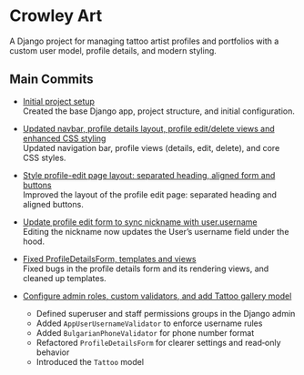 # Crowley Art

A Django project for managing tattoo artist profiles and portfolios with a custom user model, profile details, and modern styling.

## Main Commits

- [Initial project setup](https://github.com/Petko-Simov/CrowleyArt/commit/8db46722e858c32577b7ac5b1e12077596da8a37)  
  Created the base Django app, project structure, and initial configuration.

- [Updated navbar, profile details layout, profile edit/delete views and enhanced CSS styling](https://github.com/Petko-Simov/CrowleyArt/commit/6ddcc639434b7fb54a921dbef7ea42ea97e27358)  
  Updated navigation bar, profile views (details, edit, delete), and core CSS styles.

- [Style profile-edit page layout: separated heading, aligned form and buttons](https://github.com/Petko-Simov/CrowleyArt/commit/2a672ccf00a816e0c27e0eb3f97dfb894d60e52c)  
  Improved the layout of the profile edit page: separated heading and aligned buttons.

- [Update profile edit form to sync nickname with user.username](https://github.com/Petko-Simov/CrowleyArt/commit/96afb1019f95367c46867f447a6af89d91b7a70a)  
  Editing the nickname now updates the User’s username field under the hood.

- [Fixed ProfileDetailsForm, templates and views](https://github.com/Petko-Simov/CrowleyArt/commit/5b42e8b04cd6d4014a8cae7a1cb27914ecd25828)  
  Fixed bugs in the profile details form and its rendering views, and cleaned up templates.

- [Configure admin roles, custom validators, and add Tattoo gallery model](https://github.com/Petko-Simov/CrowleyArt/commit/fcf4e7c3094e017d615cf778212cc1540dc3e26e)  
  - Defined superuser and staff permissions groups in the Django admin  
  - Added `AppUserUsernameValidator` to enforce username rules  
  - Added `BulgarianPhoneValidator` for phone number format  
  - Refactored `ProfileDetailsForm` for clearer settings and read‑only behavior  
  - Introduced the `Tattoo` model

